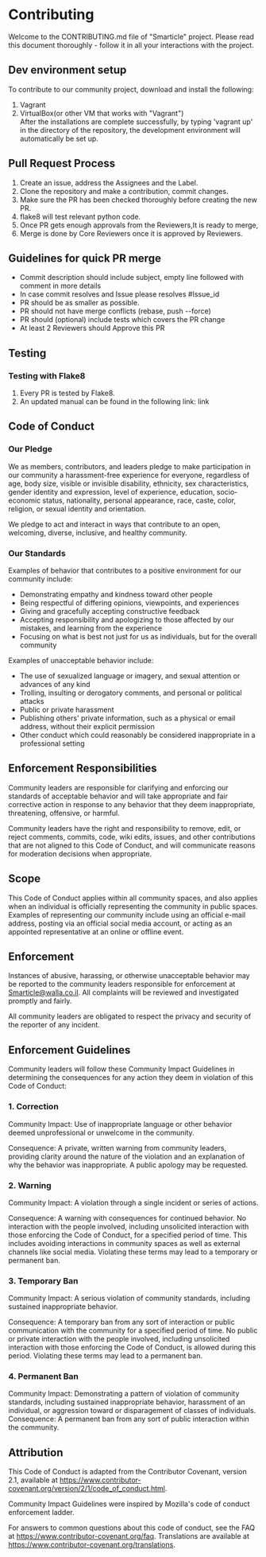 # Contributing
Welcome to the CONTRIBUTING.md file of "Smarticle" project. Please read this document thoroughly - follow it in all your interactions with the project.  
   
## Dev environment setup  
To contribute to our community project, download and install the following:  
1.	Vagrant  
2.	VirtualBox(or other VM that works with "Vagrant")  
After the installations are complete successfully, by typing 'vagrant up' in the directory of the repository, the development environment will automatically be set up.  
  
## Pull Request Process  
1.	Create an issue, address the Assignees and the Label.  
2.	Clone the repository and make a contribution, commit changes.  
3.	Make sure the PR has been checked thoroughly before creating the new PR.
4.	flake8 will test relevant python code.  
5.  Once PR gets enough approvals from the Reviewers,It is ready to merge,
6.  Merge is done by Core Reviewers once it is approved by Reviewers. 

## Guidelines for quick PR merge
* Commit description should include subject, empty line followed with comment in more details
* In case commit resolves and Issue please resolves #Issue_id
* PR should be as smaller as possible.
* PR should not have merge conflicts (rebase, push --force)
* PR should (optional) include tests which covers the PR change
* At least 2 Reviewers should Approve this PR
  
## Testing  
### Testing with Flake8  
1.	Every PR is tested by Flake8.  
2.	An updated manual can be found in the following link: link  
  
## Code of Conduct  
### Our Pledge  
We as members, contributors, and leaders pledge to make participation in our community a harassment-free experience for everyone, regardless of age, body size, visible or invisible disability, ethnicity, sex characteristics, gender identity and expression, level of experience, education, socio-economic status, nationality, personal appearance, race, caste, color, religion, or sexual identity and orientation.
  
We pledge to act and interact in ways that contribute to an open, welcoming, diverse, inclusive, and healthy community.  
  
### Our Standards  
Examples of behavior that contributes to a positive environment for our community include:  
  
*	Demonstrating empathy and kindness toward other people  
*	Being respectful of differing opinions, viewpoints, and experiences  
*	Giving and gracefully accepting constructive feedback  
*	Accepting responsibility and apologizing to those affected by our mistakes, and learning from the experience  
*	Focusing on what is best not just for us as individuals, but for the overall community  
  
Examples of unacceptable behavior include:  
  
*	The use of sexualized language or imagery, and sexual attention or advances of any kind  
*	Trolling, insulting or derogatory comments, and personal or political attacks  
*	Public or private harassment  
*	Publishing others' private information, such as a physical or email address, without their explicit permission  
*	Other conduct which could reasonably be considered inappropriate in a professional setting  
  
## Enforcement Responsibilities  
Community leaders are responsible for clarifying and enforcing our standards of acceptable behavior and will take appropriate and fair corrective action in response to any behavior that they deem inappropriate, threatening, offensive, or harmful.  
  
Community leaders have the right and responsibility to remove, edit, or reject comments, commits, code, wiki edits, issues, and other contributions that are not aligned to this Code of Conduct, and will communicate reasons for moderation decisions when appropriate.  
  
## Scope  
This Code of Conduct applies within all community spaces, and also applies when an individual is officially representing the community in public spaces. Examples of representing our community include using an official e-mail address, posting via an official social media account, or acting as an appointed representative at an online or offline event.  
  
## Enforcement  
Instances of abusive, harassing, or otherwise unacceptable behavior may be reported to the community leaders responsible for enforcement at Smarticle@walla.co.il. All complaints will be reviewed and investigated promptly and fairly.  
  
All community leaders are obligated to respect the privacy and security of the reporter of any incident.  
  
## Enforcement Guidelines  
Community leaders will follow these Community Impact Guidelines in determining the consequences for any action they deem in violation of this Code of Conduct:  
  
### 1. Correction  
Community Impact: Use of inappropriate language or other behavior deemed unprofessional or unwelcome in the community.  
  
Consequence: A private, written warning from community leaders, providing clarity around the nature of the violation and an explanation of why the behavior was inappropriate. A public apology may be requested.  
  
### 2. Warning  
Community Impact: A violation through a single incident or series of actions.  
  
Consequence: A warning with consequences for continued behavior. No interaction with the people involved, including unsolicited interaction with those enforcing the Code of Conduct, for a specified period of time. This includes avoiding interactions in community spaces as well as external channels like social media. Violating these terms may lead to a temporary or permanent ban.  
  
### 3. Temporary Ban  
Community Impact: A serious violation of community standards, including sustained inappropriate behavior.  
  
Consequence: A temporary ban from any sort of interaction or public communication with the community for a specified period of time. No public or private interaction with the people involved, including unsolicited interaction with those enforcing the Code of Conduct, is allowed during this period. Violating these terms may lead to a permanent ban.  
  
### 4. Permanent Ban  
Community Impact: Demonstrating a pattern of violation of community standards, including sustained inappropriate behavior, harassment of an individual, or aggression toward or disparagement of classes of individuals.  
Consequence: A permanent ban from any sort of public interaction within the community.  
  
## Attribution  
This Code of Conduct is adapted from the Contributor Covenant, version 2.1, available at https://www.contributor-covenant.org/version/2/1/code_of_conduct.html.  
  
Community Impact Guidelines were inspired by Mozilla's code of conduct enforcement ladder.  
  
For answers to common questions about this code of conduct, see the FAQ at https://www.contributor-covenant.org/faq. Translations are available at https://www.contributor-covenant.org/translations.  